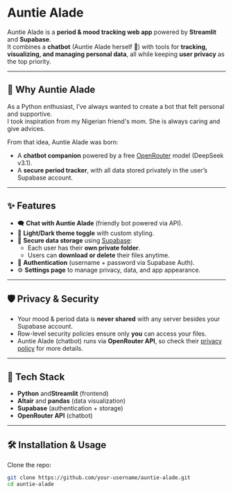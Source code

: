 # Auntie Alade  

Auntie Alade is a **period & mood tracking web app** powered by **Streamlit** and **Supabase**.  
It combines a **chatbot** (Auntie Alade herself 💜) with tools for **tracking, visualizing, and managing personal data**, all while keeping **user privacy** as the top priority.  

---

## 🌸 Why Auntie Alade  
As a Python enthusiast, I’ve always wanted to create a bot that felt personal and supportive.  
I took inspiration from my Nigerian friend's mom. She is always caring and give advices.

From that idea, Auntie Alade was born:  
- A **chatbot companion** powered by a free [OpenRouter](https://openrouter.ai/) model (DeepSeek v3.1).  
- A **secure period tracker**, with all data stored privately in the user’s Supabase account.   

---

## ✨ Features  
- 🗨️ **Chat with Auntie Alade** (friendly bot powered via API).   
- 🌙 **Light/Dark theme toggle** with custom styling.  
- 📂 **Secure data storage** using [Supabase](https://supabase.com/):  
  - Each user has their **own private folder**.  
  - Users can **download or delete** their files anytime.  
- 🔐 **Authentication** (username + password via Supabase Auth).  
- ⚙️ **Settings page** to manage privacy, data, and app appearance.  

---

## 🛡️ Privacy & Security  
- Your mood & period data is **never shared** with any server besides your Supabase account.  
- Row-level security policies ensure only **you** can access your files.  
- Auntie Alade (chatbot) runs via **OpenRouter API**, so check their [privacy policy](https://openrouter.ai/docs/features/privacy-and-logging) for more details.  

---

## 🚀 Tech Stack  
- **Python**  and**Streamlit** (frontend)  
- **Altair** and **pandas** (data visualization)  
- **Supabase** (authentication + storage)  
- **OpenRouter API** (chatbot)  

---

## 🛠️ Installation & Usage  
Clone the repo:  
```bash
git clone https://github.com/your-username/auntie-alade.git
cd auntie-alade

